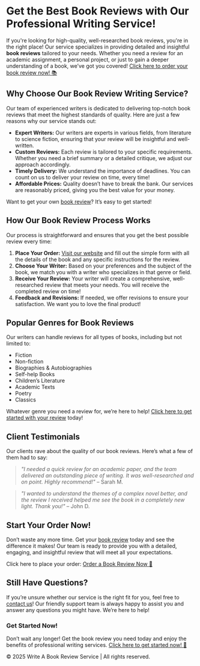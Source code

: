 # Get the Best Book Reviews with Our Professional Writing Service!

If you're looking for high-quality, well-researched book reviews, you're in the right place! Our service specializes in providing detailed and insightful **book reviews** tailored to your needs. Whether you need a review for an academic assignment, a personal project, or just to gain a deeper understanding of a book, we’ve got you covered! [Click here to order your book review now! 📚](https://tinyurl.com/topessay?keyword=write+a+book+review)

## Why Choose Our Book Review Writing Service?

Our team of experienced writers is dedicated to delivering top-notch book reviews that meet the highest standards of quality. Here are just a few reasons why our service stands out:

- **Expert Writers:** Our writers are experts in various fields, from literature to science fiction, ensuring that your review will be insightful and well-written.
- **Custom Reviews:** Each review is tailored to your specific requirements. Whether you need a brief summary or a detailed critique, we adjust our approach accordingly.
- **Timely Delivery:** We understand the importance of deadlines. You can count on us to deliver your review on time, every time!
- **Affordable Prices:** Quality doesn’t have to break the bank. Our services are reasonably priced, giving you the best value for your money.

Want to get your own [book review](https://tinyurl.com/topessay?keyword=write+a+book+review)? It’s easy to get started!

## How Our Book Review Process Works

Our process is straightforward and ensures that you get the best possible review every time:

1. **Place Your Order:** [Visit our website](https://tinyurl.com/topessay?keyword=write+a+book+review) and fill out the simple form with all the details of the book and any specific instructions for the review.
2. **Choose Your Writer:** Based on your preferences and the subject of the book, we match you with a writer who specializes in that genre or field.
3. **Receive Your Review:** Your writer will create a comprehensive, well-researched review that meets your needs. You will receive the completed review on time!
4. **Feedback and Revisions:** If needed, we offer revisions to ensure your satisfaction. We want you to love the final product!

## Popular Genres for Book Reviews

Our writers can handle reviews for all types of books, including but not limited to:

- Fiction
- Non-fiction
- Biographies & Autobiographies
- Self-help Books
- Children’s Literature
- Academic Texts
- Poetry
- Classics

Whatever genre you need a review for, we’re here to help! [Click here to get started with your review](https://tinyurl.com/topessay?keyword=write+a+book+review) today!

## Client Testimonials

Our clients rave about the quality of our book reviews. Here’s what a few of them had to say:

> _"I needed a quick review for an academic paper, and the team delivered an outstanding piece of writing. It was well-researched and on point. Highly recommend!"_ – Sarah M.

> _"I wanted to understand the themes of a complex novel better, and the review I received helped me see the book in a completely new light. Thank you!"_ – John D.

## Start Your Order Now!

Don’t waste any more time. Get your [book review](https://tinyurl.com/topessay?keyword=write+a+book+review) today and see the difference it makes! Our team is ready to provide you with a detailed, engaging, and insightful review that will meet all your expectations.

Click here to place your order: [Order a Book Review Now 📖](https://tinyurl.com/topessay?keyword=write+a+book+review)

## Still Have Questions?

If you’re unsure whether our service is the right fit for you, feel free to [contact us](https://tinyurl.com/topessay?keyword=write+a+book+review)! Our friendly support team is always happy to assist you and answer any questions you might have. We’re here to help!

### Get Started Now!

Don’t wait any longer! Get the book review you need today and enjoy the benefits of professional writing services. [Click here to get started now! 🚀](https://tinyurl.com/topessay?keyword=write+a+book+review)

<footer>
  <p>© 2025 Write A Book Review Service | All rights reserved.</p>
</footer>
